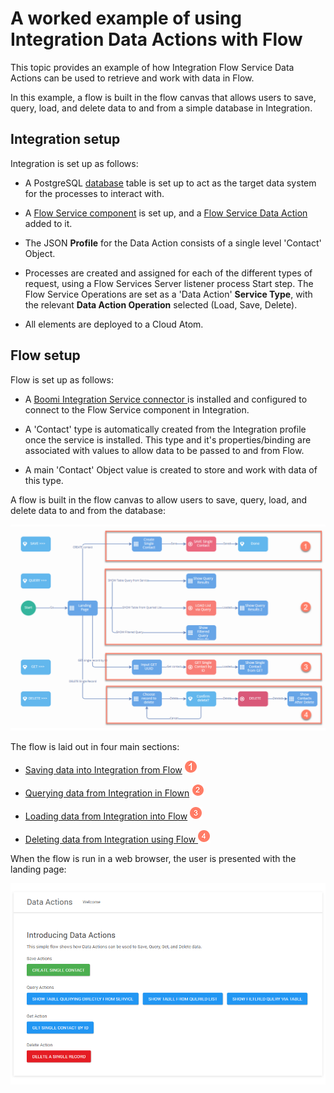 # A worked example of using Integration Data Actions with Flow

<head>
  <meta name="guidename" content="Flow"/>
  <meta name="context" content="GUID-f8255f8b-0e12-4a79-bf6d-307c56639e1d"/>
</head>

This topic provides an example of how Integration Flow Service Data Actions can be used to retrieve and work with data in Flow.

In this example, a flow is built in the flow canvas that allows users to save, query, load, and delete data to and from a simple database in Integration.

## Integration setup

Integration is set up as follows:

- A PostgreSQL [database](../../Integration/Connectors/r-atm-Database_connector_c4bd0269-5f4b-42d6-b4cf-08ddada63a94.md) table is set up to act as the target data system for the processes to interact with.

- A [Flow Service component](c-flo-AS_Flow_Services_Component_f757eeb1-028b-4fac-b866-1f518817a8a9.md) is set up, and a [Flow Service Data Action](c-flo-FSS_Data_Actions_76d3fc99-d10d-46a1-b1b9-d19571bec6b6.md) added to it.

- The JSON **Profile** for the Data Action consists of a single level 'Contact' Object.

- Processes are created and assigned for each of the different types of request, using a Flow Services Server listener process Start step. The Flow Service Operations are set as a 'Data Action' **Service Type**, with the relevant **Data Action Operation** selected \(Load, Save, Delete\).

- All elements are deployed to a Cloud Atom.

## Flow setup

Flow is set up as follows:

- A [Boomi Integration Service connector ](c-flo-Services_Boomi_Flow_Integration_7c2deca1-a3f3-4397-b9ba-ef58f27308b8.md) is installed and configured to connect to the Flow Service component in Integration.

- A 'Contact' type is automatically created from the Integration profile once the service is installed. This type and it's properties/binding are associated with values to allow data to be passed to and from Flow.
  
- A main 'Contact' Object value is created to store and work with data of this type.

A flow is built in the flow canvas to allow users to save, query, load, and delete data to and from the database:

![Example flow](../Images/img-flo_Integration_DA_tut_flow_76aabd19-4d08-40ba-a1d4-ca3327a688f1.png)

The flow is laid out in four main sections:

- [Saving data into Integration from Flow](c-flo-AS_DA_Saving_63da707b-f521-4644-81db-1c8c39a7911f.md) ![Step 1](../Images/img-flo-Step1_ed936f88-97de-4cc1-98ac-9f351a84a1bb.png)

- [Querying data from Integration in Flown](c-flo-AS_DA_Querying_e8edb564-4458-4db5-b313-75daee3084cd.md) ![Step 2](../Images/img-flo-Step2_c61b5577-5d61-4de6-9cfd-7eb5f4587ce0.png)

- [Loading data from Integration into Flow](c-flo-AS_DA_Load_081bdc6c-1481-4097-91f5-fec8aeb7c389.md) ![Step 3](../Images/img-flo-Step3_80c92964-4950-401a-b366-9af635fc20e7.png)

- [Deleting data from Integration using Flow ](c-flo-AS_DA_Delete_d3baf6e2-e355-4fff-a323-0582815c481f.md) ![Step 4](../Images/img-flo-Step4_a9fc9306-20bb-4f06-b6c7-616c9df561cb.png)

When the flow is run in a web browser, the user is presented with the landing page:

![Example flow](../Images/img-flo_Integration_DA_tut_flowweb_df8bcd87-b48a-49ff-a5fb-fe5297eafde3.png)
